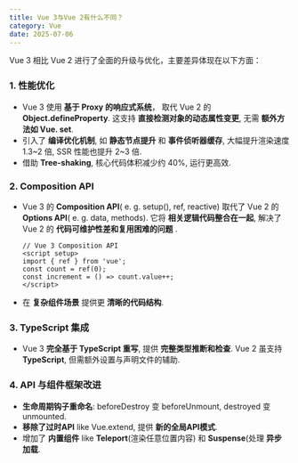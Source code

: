```yaml
---
title: Vue 3与Vue 2有什么不同？
category: Vue
date: 2025-07-06
---
```

Vue 3 相比 Vue 2 进行了全面的升级与优化，主要差异体现在以下方面：  

### 1. 性能优化  
- Vue 3 使用 **基于 Proxy 的响应式系统**， 取代 Vue 2 的 **Object.defineProperty**. 这支持 **直接检测对象的动态属性变更**, 无需 **额外方法如 Vue. set**.  
- 引入了 **编译优化机制**, 如 **静态节点提升** 和 **事件侦听器缓存**, 大幅提升渲染速度 1.3~2 倍, SSR 性能也提升 2~3 倍.  
- 借助 **Tree-shaking**, 核心代码体积减少约 40%, 运行更高效.  

### 2. Composition API  
- Vue 3 的 **Composition API**( e. g. setup(), ref, reactive) 取代了 Vue 2 的 **Options API**( e. g. data, methods). 它将 **相关逻辑代码整合在一起**, 解决了 Vue 2 的 **代码可维护性差和复用困难的问题** .  
  ```vue
  // Vue 3 Composition API
  <script setup>
  import { ref } from 'vue';
  const count = ref(0);
  const increment = () => count.value++;
  </script>
  ```  
- 在 **复杂组件场景** 提供更 **清晰的代码结构**.  

### 3. TypeScript 集成  
- Vue 3 **完全基于 TypeScript 重写**, 提供 **完整类型推断和检查**. Vue 2 虽支持 **TypeScript**, 但需额外设置与声明文件的辅助.  

### 4. API 与组件框架改进  
- **生命周期钩子重命名**: beforeDestroy 变 beforeUnmount, destroyed 变 unmounted.  
- **移除了过时API** like Vue.extend, 提供 **新的全局API模式**.  
- 增加了 **内置组件** like **Teleport**(渲染任意位置内容) 和 **Suspense**(处理 **异步加载**.  
